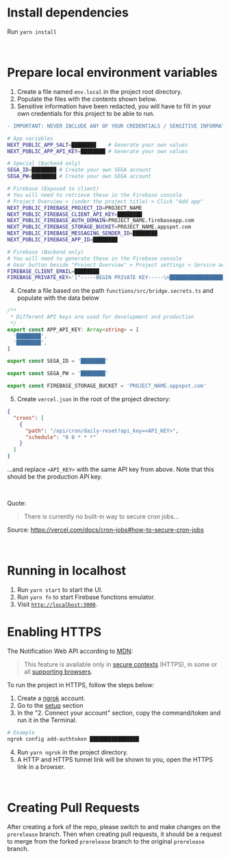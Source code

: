# Install dependencies
Run `yarn install`

<br/>

# Prepare local environment variables

1. Create a file named `env.local` in the project root directory.
2. Populate the files with the contents shown below.
3. Sensitive information have been redacted, you will have to fill in your own credentials for this project to be able to run.

```diff
- IMPORTANT: NEVER INCLUDE ANY OF YOUR CREDENTIALS / SENSITIVE INFORMATION IN GIT COMMITS. IF PUSHED TO A REPO BY ACCIDENT, IMMEDIATELY CHANGE PASSWORDS OF THE EXPOSED ACCOUNTS, GENERATE NEW API KEYS AND ABANDON THE OLD ONES.
```

```sh
# App variables
NEXT_PUBLIC_APP_SALT=████████    # Generate your own values
NEXT_PUBLIC_APP_API_KEY=████████ # Generate your own values

# Special (Backend only)
SEGA_ID=████████ # Create your own SEGA account
SEGA_PW=████████ # Create your own SEGA account

# Firebase (Exposed to client)
# You will need to retrieve these in the Firebase console
# Project Overview > (under the project title) > Click "Add app"
NEXT_PUBLIC_FIREBASE_PROJECT_ID=PROJECT_NAME
NEXT_PUBLIC_FIREBASE_CLIENT_API_KEY=████████
NEXT_PUBLIC_FIREBASE_AUTH_DOMAIN=PROJECT_NAME.firebaseapp.com
NEXT_PUBLIC_FIREBASE_STORAGE_BUCKET=PROJECT_NAME.appspot.com
NEXT_PUBLIC_FIREBASE_MESSAGING_SENDER_ID=████████
NEXT_PUBLIC_FIREBASE_APP_ID=████████

# Firebase (Backend only)
# You will need to generate these in the Firebase console
# Gear button beside "Project Overview" > Project settings > Service accounts > Firebase Admin SDK (sidebar) > Generate new private key
FIREBASE_CLIENT_EMAIL=████████
FIREBASE_PRIVATE_KEY='["-----BEGIN PRIVATE KEY-----\n████████████████████████████████████████████████████████████████████████████████████████████████████████████████████████████████████████████████████████████████████████████████████████████████████████████████████████████████████████████████████████████████\n-----END PRIVATE KEY-----\n"]'
```

4. Create a file based on the path `functions/src/bridge.secrets.ts` and populate with the data below

```ts
/**
 * Different API keys are used for development and production
 */
export const APP_API_KEY: Array<string> = [
  '████████',
  '████████',
]

export const SEGA_ID = '████████'

export const SEGA_PW = '████████'

export const FIREBASE_STORAGE_BUCKET = 'PROJECT_NAME.appspot.com'
```

5. Create `vercel.json` in the root of the project directory:

```json
{
  "crons": [
    {
      "path": "/api/cron/daily-reset?api_key=<API_KEY>",
      "schedule": "0 0 * * *"
    }
  ]
}
```

...and replace `<API_KEY>` with the same API key from above. Note that this should be the production API key.

<br/>

Quote:
> There is currently no built-in way to secure cron jobs...

Source: https://vercel.com/docs/cron-jobs#how-to-secure-cron-jobs

<br/>

# Running in localhost
1. Run `yarn start` to start the UI.
2. Run `yarn fn` to start Firebase functions emulator.
3. Visit [`http://localhost:3000`](http://localhost:3000).

# Enabling HTTPS
The Notification Web API according to [MDN](https://developer.mozilla.org/en-US/docs/Web/API/notification):
> This feature is available only in [secure contexts](https://developer.mozilla.org/en-US/docs/Web/Security/Secure_Contexts) (HTTPS), in some or all [supporting browsers](https://developer.mozilla.org/en-US/docs/Web/API/notification#browser_compatibility).

To run the project in HTTPS, follow the steps below:
1. Create a [ngrok](https://ngrok.com) account.
2. Go to the [setup](https://dashboard.ngrok.com/get-started/setup) section
3. In the "2. Connect your account" section, copy the command/token and run it in the Terminal.
```sh
# Example
ngrok config add-authtoken ████████████████
```
4. Run `yarn ngrok` in the project directory.
5. A HTTP and HTTPS tunnel link will be shown to you, open the HTTPS link in a browser.

<br/>

# Creating Pull Requests
After creating a fork of the repo, please switch to and make changes on the `prerelease` branch. Then when creating pull requests, it should be a request to merge from the forked `prerelease` branch to the original `prerelease` branch.

<br/>
